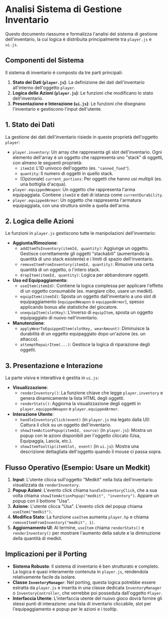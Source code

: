 # Analisi Sistema di Gestione Inventario

Questo documento riassume e formalizza l'analisi del sistema di gestione dell'inventario, la cui logica è distribuita principalmente tra `player.js` e `ui.js`.

## Componenti del Sistema

Il sistema di inventario è composto da tre parti principali:

1.  **Stato dei Dati (`player.js`)**: La definizione dei dati dell'inventario all'interno dell'oggetto `player`.
2.  **Logica delle Azioni (`player.js`)**: Le funzioni che modificano lo stato dell'inventario.
3.  **Presentazione e Interazione (`ui.js`)**: Le funzioni che disegnano l'inventario e gestiscono l'input dell'utente.

## 1. Stato dei Dati

La gestione dei dati dell'inventario risiede in queste proprietà dell'oggetto `player`:

*   `player.inventory`: Un array che rappresenta gli slot dell'inventario. Ogni elemento dell'array è un oggetto che rappresenta uno "stack" di oggetti, con almeno le seguenti proprietà:
    *   `itemId`: L'ID univoco dell'oggetto (es. `"canned_food"`).
    *   `quantity`: Il numero di oggetti in quello stack.
    *   (Opzionale) `current_portions`: Per oggetti che hanno usi multipli (es. una bottiglia d'acqua).
*   `player.equippedWeapon`: Un oggetto che rappresenta l'arma equipaggiata. Contiene `itemId` e dati di istanza come `currentDurability`.
*   `player.equippedArmor`: Un oggetto che rappresenta l'armatura equipaggiata, con una struttura simile a quella dell'arma.

## 2. Logica delle Azioni

Le funzioni in `player.js` gestiscono tutte le manipolazioni dell'inventario:

*   **Aggiunta/Rimozione**:
    *   `addItemToInventory(itemId, quantity)`: Aggiunge un oggetto. Gestisce correttamente gli oggetti "stackabili" (aumentando la quantità di uno stack esistente) e i limiti di spazio dell'inventario.
    *   `removeItemFromInventory(itemId, quantity)`: Rimuove una certa quantità di un oggetto, o l'intero stack.
    *   `dropItem(itemId, quantity)`: Logica per abbandonare oggetti.
*   **Uso ed Equipaggiamento**:
    *   `useItem(itemId)`: Contiene la logica complessa per applicare l'effetto di un oggetto consumabile (es. mangiare cibo, usare un medkit).
    *   `equipItem(itemId)`: Sposta un oggetto dall'inventario a uno slot di equipaggiamento (`equippedWeapon` o `equippedArmor`), spesso applicando bonus alle statistiche del giocatore.
    *   `unequipItem(slotKey)`: L'inverso di `equipItem`, sposta un oggetto equipaggiato di nuovo nell'inventario.
*   **Manutenzione**:
    *   `applyWearToEquippedItem(slotKey, wearAmount)`: Diminuisce la durabilità di un oggetto equipaggiato dopo un'azione (es. un attacco).
    *   `attemptRepairItem(...)`: Gestisce la logica di riparazione degli oggetti.

## 3. Presentazione e Interazione

La parte visiva e interattiva è gestita in `ui.js`:

*   **Visualizzazione**:
    *   `renderInventory()`: La funzione chiave che legge `player.inventory` e genera dinamicamente la lista HTML degli oggetti.
    *   `renderStats()`: Aggiorna la visualizzazione degli oggetti in `player.equippedWeapon` e `player.equippedArmor`.
*   **Interazione Utente**:
    *   `handleInventoryClick(event)` (in `player.js` ma legato dalla UI): Cattura il click su un oggetto dell'inventario.
    *   `showItemActionPopup(itemId, source)` (in `player.js`): Mostra un popup con le azioni disponibili per l'oggetto cliccato (Usa, Equipaggia, Lascia, etc.).
    *   `showItemTooltip(itemSlot, event)` (in `ui.js`): Mostra una descrizione dettagliata dell'oggetto quando il mouse ci passa sopra.

## Flusso Operativo (Esempio: Usare un Medkit)

1.  **Input**: L'utente clicca sull'oggetto "Medkit" nella lista dell'inventario visualizzata da `renderInventory`.
2.  **Popup Azioni**: L'evento click chiama `handleInventoryClick`, che a sua volta chiama `showItemActionPopup("medkit", "inventory")`. Appare un popup con il bottone "Usa".
3.  **Azione**: L'utente clicca "Usa". L'evento click del popup chiama `useItem("medkit")`.
4.  **Modifica Stato**: La funzione `useItem` aumenta `player.hp` e chiama `removeItemFromInventory("medkit", 1)`.
5.  **Aggiornamento UI**: Al termine, `useItem` chiama `renderStats()` e `renderInventory()` per mostrare l'aumento della salute e la diminuzione della quantità di medkit.

## Implicazioni per il Porting

*   **Sistema Robusto**: Il sistema di inventario è ben strutturato e completo. La logica è quasi interamente contenuta in `player.js`, rendendola relativamente facile da isolare.
*   **Classe `InventoryManager`**: Nel porting, questa logica potrebbe essere estratta da `player.js` e inserita in una classe dedicata `InventoryManager` o `InventoryController`, che verrebbe poi posseduta dall'oggetto `Player`.
*   **Interfaccia Utente**: L'interfaccia utente del nuovo gioco dovrà fornire gli stessi punti di interazione: una lista di inventario cliccabile, slot per l'equipaggiamento e popup per le azioni e i tooltip. 